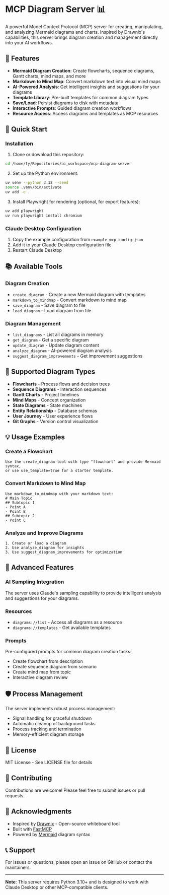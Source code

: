 # MCP Diagram Server 📊

A powerful Model Context Protocol (MCP) server for creating, manipulating, and analyzing Mermaid diagrams and charts. Inspired by Drawnix's capabilities, this server brings diagram creation and management directly into your AI workflows.

## 🌟 Features

- **Mermaid Diagram Creation**: Create flowcharts, sequence diagrams, Gantt charts, mind maps, and more
- **Markdown to Mind Map**: Convert markdown text into visual mind maps
- **AI-Powered Analysis**: Get intelligent insights and suggestions for your diagrams
- **Template Library**: Pre-built templates for common diagram types
- **Save/Load**: Persist diagrams to disk with metadata
- **Interactive Prompts**: Guided diagram creation workflows
- **Resource Access**: Access diagrams and templates as MCP resources

## 🚀 Quick Start

### Installation

1. Clone or download this repository:
```bash
cd /home/ty/Repositories/ai_workspace/mcp-diagram-server
```

2. Set up the Python environment:
```bash
uv venv --python 3.12 --seed
source .venv/bin/activate
uv add -e .
```

3. Install Playwright for rendering (optional, for export features):
```bash
uv add playwright
uv run playwright install chromium
```

### Claude Desktop Configuration

1. Copy the example configuration from `example_mcp_config.json`
2. Add it to your Claude Desktop configuration file
3. Restart Claude Desktop

## 📚 Available Tools

### Diagram Creation
- `create_diagram` - Create a new Mermaid diagram with templates
- `markdown_to_mindmap` - Convert markdown to mind map
- `save_diagram` - Save diagram to file
- `load_diagram` - Load diagram from file

### Diagram Management
- `list_diagrams` - List all diagrams in memory
- `get_diagram` - Get a specific diagram
- `update_diagram` - Update diagram content
- `analyze_diagram` - AI-powered diagram analysis
- `suggest_diagram_improvements` - Get improvement suggestions

## 🎨 Supported Diagram Types

- **Flowcharts** - Process flows and decision trees
- **Sequence Diagrams** - Interaction sequences
- **Gantt Charts** - Project timelines
- **Mind Maps** - Concept organization
- **State Diagrams** - State machines
- **Entity Relationship** - Database schemas
- **User Journey** - User experience flows
- **Git Graphs** - Version control visualization

## 💡 Usage Examples

### Create a Flowchart
```
Use the create_diagram tool with type "flowchart" and provide Mermaid syntax,
or use use_template=true for a starter template.
```

### Convert Markdown to Mind Map
```
Use markdown_to_mindmap with your markdown text:
# Main Topic
## Subtopic 1
- Point A
- Point B
## Subtopic 2
- Point C
```

### Analyze and Improve Diagrams
```
1. Create or load a diagram
2. Use analyze_diagram for insights
3. Use suggest_diagram_improvements for optimization
```

## 🔧 Advanced Features

### AI Sampling Integration
The server uses Claude's sampling capability to provide intelligent analysis and suggestions for your diagrams.

### Resources
- `diagrams://list` - Access all diagrams as a resource
- `diagrams://templates` - Get available templates

### Prompts
Pre-configured prompts for common diagram creation tasks:
- Create flowchart from description
- Create sequence diagram from scenario
- Create mind map from topic
- Interactive diagram review

## 🛡️ Process Management

The server implements robust process management:
- Signal handling for graceful shutdown
- Automatic cleanup of background tasks
- Process tracking and termination
- Memory-efficient diagram storage

## 📝 License

MIT License - See LICENSE file for details

## 🤝 Contributing

Contributions are welcome! Please feel free to submit issues or pull requests.

## 🙏 Acknowledgments

- Inspired by [Drawnix](https://drawnix.com) - Open-source whiteboard tool
- Built with [FastMCP](https://github.com/modelcontextprotocol/python-sdk)
- Powered by [Mermaid](https://mermaid.js.org) diagram syntax

## 📞 Support

For issues or questions, please open an issue on GitHub or contact the maintainers.

---

**Note**: This server requires Python 3.10+ and is designed to work with Claude Desktop or other MCP-compatible clients.